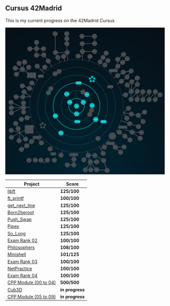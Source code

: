 ## Cursus 42Madrid

This is my current progress on the 42Madrid Cursus

<p align="center">
<img width="1268px" alt="1172px" src="https://github.com/BishopVK/Cursus-42Madrid/blob/main/img/Holygraph.png">
</p>

| **Project**                                        | **Score**   |
| -------------------------------------------------- | ----------- |
| [libft](/lvl0/Libft)                               | **125/100** |
| [ft_printf](/lvl1/printf)                          | **100/100** |
| [get_next_line](/lvl1/get_next_line)               | **125/100** |
| [Born2beroot](/lvl1/Born2beRoot)                   | **125/100** |
| [Push_Swap](/lvl2/push_swap)                       | **125/100** |
| [Pipex](/lvl2/pipex)                               | **125/100** |
| [So_Long](/lvl2/so_long)                           | **125/100** |
| [Exam Rank 02](/lvl2/exam_rank_02)                 | **100/100** |
| [Philosophers](/lvl3/Philosophers)                 | **108/100** |
| [Minishell](https://github.com/BishopVK/minishell) | **101/125** |
| [Exam Rank 03](/lvl3/exam_rank_03)                 | **100/100** |
| [NetPractice](/lvl4/NetPractice)                   | **100/100** |
| [Exam Rank 04](/lvl4/exam_rank_04)                 | **100/100** |
| [CPP Module (00 to 04)](/lvl4/CPP_Module)          | **500/500** |
| [Cub3D](https://github.com/BishopVK/Cub3D)         | **in progress** |
| [CPP Module (05 to 09)](/lvl5/CPP_Module)          | **in progress** |